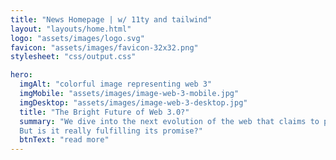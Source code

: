 ```yaml
---
title: "News Homepage | w/ 11ty and tailwind"
layout: "layouts/home.html"
logo: "assets/images/logo.svg"
favicon: "assets/images/favicon-32x32.png"
stylesheet: "css/output.css"

hero:
  imgAlt: "colorful image representing web 3"
  imgMobile: "assets/images/image-web-3-mobile.jpg"
  imgDesktop: "assets/images/image-web-3-desktop.jpg"
  title: "The Bright Future of Web 3.0?"
  summary: "We dive into the next evolution of the web that claims to put the power of the platforms back into the hands of the people. 
  But is it really fulfilling its promise?"
  btnText: "read more"
---
```

